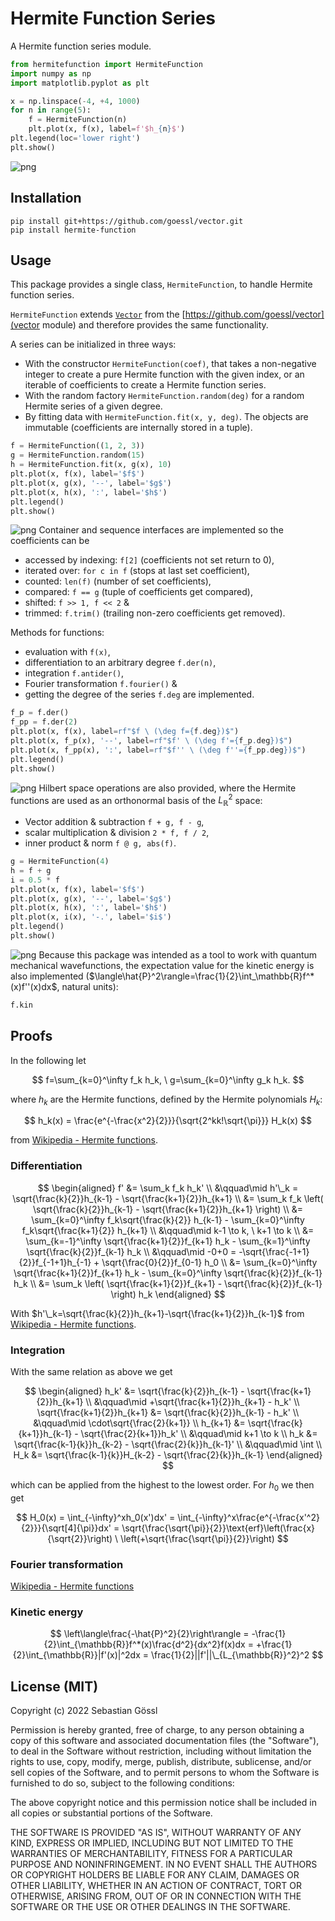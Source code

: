 # Hermite Function Series

A Hermite function series module.
```python
from hermitefunction import HermiteFunction
import numpy as np
import matplotlib.pyplot as plt

x = np.linspace(-4, +4, 1000)
for n in range(5):
    f = HermiteFunction(n)
    plt.plot(x, f(x), label=f'$h_{n}$')
plt.legend(loc='lower right')
plt.show()
```
![png](https://raw.githubusercontent.com/goessl/hermite-function/main/readme/hermite_functions.png)

## Installation

```
pip install git+https://github.com/goessl/vector.git
pip install hermite-function
```

## Usage

This package provides a single class, `HermiteFunction`, to handle Hermite function series.

`HermiteFunction` extends [`Vector`](https://github.com/goessl/vector/blob/main/vector.py) from the [https://github.com/goessl/vector](vector module) and therefore provides the same functionality.

A series can be initialized in three ways:
 - With the constructor `HermiteFunction(coef)`, that takes a non-negative integer to create a pure Hermite function with the given index, or an iterable of coefficients to create a Hermite function series.
 - With the random factory `HermiteFunction.random(deg)` for a random Hermite series of a given degree.
 - By fitting data with `HermiteFunction.fit(x, y, deg)`.
The objects are immutable (coefficients are internally stored in a tuple).
```python
f = HermiteFunction((1, 2, 3))
g = HermiteFunction.random(15)
h = HermiteFunction.fit(x, g(x), 10)
plt.plot(x, f(x), label='$f$')
plt.plot(x, g(x), '--', label='$g$')
plt.plot(x, h(x), ':', label='$h$')
plt.legend()
plt.show()
```
![png](https://raw.githubusercontent.com/goessl/hermite-function/main/readme/initialization.png)
Container and sequence interfaces are implemented so the coefficients can be
- accessed by indexing: `f[2]` (coefficients not set return to 0),
- iterated over: `for c in f` (stops at last set coefficient),
- counted: `len(f)` (number of set coefficients),
- compared: `f == g` (tuple of coefficients get compared),
- shifted: `f >> 1, f << 2` &
- trimmed: `f.trim()` (trailing non-zero coefficients get removed).

Methods for functions:
- evaluation with `f(x)`,
- differentiation to an arbitrary degree `f.der(n)`,
- integration `f.antider()`,
- Fourier transformation `f.fourier()` &
- getting the degree of the series `f.deg` are implemented.
```python
f_p = f.der()
f_pp = f.der(2)
plt.plot(x, f(x), label=rf"$f \ (\deg f={f.deg})$")
plt.plot(x, f_p(x), '--', label=rf"$f' \ (\deg f'={f_p.deg})$")
plt.plot(x, f_pp(x), ':', label=rf"$f'' \ (\deg f''={f_pp.deg})$")
plt.legend()
plt.show()
```
![png](https://raw.githubusercontent.com/goessl/hermite-function/main/readme/differentiation.png)
Hilbert space operations are also provided, where the Hermite functions are used as an orthonormal basis of the $L_\mathbb{R}^2$ space:
- Vector addition & subtraction `f + g, f - g`,
- scalar multiplication & division `2 * f, f / 2`,
- inner product & norm `f @ g, abs(f)`.
```python
g = HermiteFunction(4)
h = f + g
i = 0.5 * f
plt.plot(x, f(x), label='$f$')
plt.plot(x, g(x), '--', label='$g$')
plt.plot(x, h(x), ':', label='$h$')
plt.plot(x, i(x), '-.', label='$i$')
plt.legend()
plt.show()
```
![png](https://raw.githubusercontent.com/goessl/hermite-function/main/readme/arithmetic.png)
Because this package was intended as a tool to work with quantum mechanical wavefunctions, the expectation value for the kinetic energy is also implemented ($\langle\hat{P}^2\rangle=\frac{1}{2}\int_\mathbb{R}f^*(x)f''(x)dx$, natural units):
```python
f.kin
```

## Proofs

In the following let

$$
    f=\sum_{k=0}^\infty f_k h_k, \ g=\sum_{k=0}^\infty g_k h_k.
$$

where $h_k$ are the Hermite functions, defined by the Hermite polynomials $H_k$:

$$
    h_k(x) = \frac{e^{-\frac{x^2}{2}}}{\sqrt{2^kk!\sqrt{\pi}}} H_k(x)
$$

from [Wikipedia - Hermite functions](https://en.wikipedia.org/wiki/Hermite_polynomials\#Hermite_functions).

### Differentiation

$$
    \begin{aligned}
        f' &= \sum_k f_k h_k' \\
        &\qquad\mid h'\_k = \sqrt{\frac{k}{2}}h_{k-1} - \sqrt{\frac{k+1}{2}}h_{k+1} \\
        &= \sum_k f_k \left( \sqrt{\frac{k}{2}}h_{k-1} - \sqrt{\frac{k+1}{2}}h_{k+1} \right) \\
        &= \sum_{k=0}^\infty f_k\sqrt{\frac{k}{2}} h_{k-1} - \sum_{k=0}^\infty f_k\sqrt{\frac{k+1}{2}} h_{k+1} \\
        &\qquad\mid k-1 \to k, \ k+1 \to k \\
        &= \sum_{k=-1}^\infty \sqrt{\frac{k+1}{2}}f_{k+1} h_k - \sum_{k=1}^\infty \sqrt{\frac{k}{2}}f_{k-1} h_k \\
        &\qquad\mid -0+0 = -\sqrt{\frac{-1+1}{2}}f_{-1+1}h_{-1} + \sqrt{\frac{0}{2}}f_{0-1} h_0 \\
        &= \sum_{k=0}^\infty \sqrt{\frac{k+1}{2}}f_{k+1} h_k - \sum_{k=0}^\infty \sqrt{\frac{k}{2}}f_{k-1} h_k \\
        &= \sum_k \left( \sqrt{\frac{k+1}{2}}f_{k+1} - \sqrt{\frac{k}{2}}f_{k-1} \right) h_k
    \end{aligned}
$$

With $h'\_k=\sqrt{\frac{k}{2}}h_{k+1}-\sqrt{\frac{k+1}{2}}h_{k-1}$ from [Wikipedia - Hermite functions](https://en.wikipedia.org/wiki/Hermite_polynomials\#Hermite_functions).

### Integration

With the same relation as above we get

$$
    \begin{aligned}
        h_k' &= \sqrt{\frac{k}{2}}h_{k-1} - \sqrt{\frac{k+1}{2}}h_{k+1} \\
        &\qquad\mid +\sqrt{\frac{k+1}{2}}h_{k+1} - h_k' \\
        \sqrt{\frac{k+1}{2}}h_{k+1} &= \sqrt{\frac{k}{2}}h_{k-1} - h_k' \\
        &\qquad\mid \cdot\sqrt{\frac{2}{k+1}} \\
        h_{k+1} &= \sqrt{\frac{k}{k+1}}h_{k-1} - \sqrt{\frac{2}{k+1}}h_k' \\
        &\qquad\mid k+1 \to k \\
        h_k &= \sqrt{\frac{k-1}{k}}h_{k-2} - \sqrt{\frac{2}{k}}h_{k-1}' \\
        &\qquad\mid \int \\
        H_k &= \sqrt{\frac{k-1}{k}}H_{k-2} - \sqrt{\frac{2}{k}}h_{k-1}
    \end{aligned}
$$

which can be applied from the highest to the lowest order. For $h_0$ we then get

$$
    H_0(x) = \int_{-\infty}^xh_0(x')dx' = \int_{-\infty}^x\frac{e^{-\frac{x'^2}{2}}}{\sqrt[4]{\pi}}dx' = \sqrt{\frac{\sqrt{\pi}}{2}}\text{erf}\left(\frac{x}{\sqrt{2}}\right) \ \left(+\sqrt{\frac{\sqrt{\pi}}{2}}\right)
$$

### Fourier transformation

[Wikipedia - Hermite functions](https://en.wikipedia.org/wiki/Hermite_polynomials#Hermite_functions_as_eigenfunctions_of_the_Fourier_transform)

### Kinetic energy

$$
    \left\langle\frac{-\hat{P}^2}{2}\right\rangle = -\frac{1}{2}\int_{\mathbb{R}}f^*(x)\frac{d^2}{dx^2}f(x)dx = +\frac{1}{2}\int_{\mathbb{R}}|f'(x)|^2dx = \frac{1}{2}||f'||\_{L_{\mathbb{R}}^2}^2
$$

## License (MIT)

Copyright (c) 2022 Sebastian Gössl

Permission is hereby granted, free of charge, to any person obtaining a copy
of this software and associated documentation files (the "Software"), to deal
in the Software without restriction, including without limitation the rights
to use, copy, modify, merge, publish, distribute, sublicense, and/or sell
copies of the Software, and to permit persons to whom the Software is
furnished to do so, subject to the following conditions:

The above copyright notice and this permission notice shall be included in all
copies or substantial portions of the Software.

THE SOFTWARE IS PROVIDED "AS IS", WITHOUT WARRANTY OF ANY KIND, EXPRESS OR
IMPLIED, INCLUDING BUT NOT LIMITED TO THE WARRANTIES OF MERCHANTABILITY,
FITNESS FOR A PARTICULAR PURPOSE AND NONINFRINGEMENT. IN NO EVENT SHALL THE
AUTHORS OR COPYRIGHT HOLDERS BE LIABLE FOR ANY CLAIM, DAMAGES OR OTHER
LIABILITY, WHETHER IN AN ACTION OF CONTRACT, TORT OR OTHERWISE, ARISING FROM,
OUT OF OR IN CONNECTION WITH THE SOFTWARE OR THE USE OR OTHER DEALINGS IN THE
SOFTWARE.
